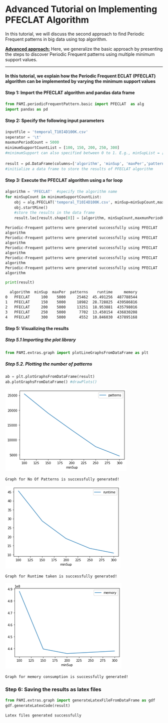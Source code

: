 # Advanced Tutorial on Implementing PFECLAT Algorithm

In this tutorial, we will discuss the second approach to find Periodic Frequent patterns in big data using top algorithm.

[__Advanced approach:__](#advApproach) Here, we generalize the basic approach by presenting the steps to discover Periodic Frequent patterns using multiple minimum support values.

***

#### In this tutorial, we explain how the Periodic Frequent ECLAT (PFECLAT) algorithm  can be implemented by varying the minimum support values

#### Step 1: Import the PFECLAT algorithm and pandas data frame


```python
from PAMI.periodicFrequentPattern.basic import PFECLAT  as alg
import pandas as pd
```

#### Step 2: Specify the following input parameters


```python
inputFile = 'temporal_T10I4D100K.csv'
seperator = '\t'
maxmunPeriodCount = 5000
minimumSupportCountList = [100, 150, 200, 250, 300] 
#minimumSupport can also specified between 0 to 1. E.g., minSupList = [0.005, 0.006, 0.007, 0.008, 0.009]

result = pd.DataFrame(columns=['algorithm', 'minSup', 'maxPer','patterns', 'runtime', 'memory']) 
#initialize a data frame to store the results of PFECLAT algorithm
```

#### Step 3: Execute the PFECLAT algorithm using a for loop


```python
algorithm = 'PFECLAT'  #specify the algorithm name
for minSupCount in minimumSupportCountList:
    obj = alg.PFECLAT('temporal_T10I4D100K.csv', minSup=minSupCount,maxPer=maxmunPeriodCount, sep=seperator)
    obj.startMine()
    #store the results in the data frame
    result.loc[result.shape[0]] = [algorithm, minSupCount,maxmunPeriodCount, len(obj.getPatterns()), obj.getRuntime(), obj.getMemoryRSS()]

```

    Periodic-Frequent patterns were generated successfully using PFECLAT algorithm 
    Periodic-Frequent patterns were generated successfully using PFECLAT algorithm 
    Periodic-Frequent patterns were generated successfully using PFECLAT algorithm 
    Periodic-Frequent patterns were generated successfully using PFECLAT algorithm 
    Periodic-Frequent patterns were generated successfully using PFECLAT algorithm 



```python
print(result)
```

      algorithm  minSup  maxPer  patterns    runtime     memory
    0   PFECLAT     100    5000     25462  45.491256  487788544
    1   PFECLAT     150    5000     18982  28.728825  439586816
    2   PFECLAT     200    5000     13251  18.953881  435798016
    3   PFECLAT     250    5000      7702  13.450154  436830208
    4   PFECLAT     300    5000      4552  10.846030  437895168


#### Step 5: Visualizing the results

##### Step 5.1 Importing the plot library


```python
from PAMI.extras.graph import plotLineGraphsFromDataFrame as plt
```

##### Step 5.2. Plotting the number of patterns


```python
ab = plt.plotGraphsFromDataFrame(result)
ab.plotGraphsFromDataFrame() #drawPlots()
```


    
![png](output_15_0.png)
    


    Graph for No Of Patterns is successfully generated!



    
![png](output_15_2.png)
    


    Graph for Runtime taken is successfully generated!



    
![png](output_15_4.png)
    


    Graph for memory consumption is successfully generated!


### Step 6: Saving the results as latex files


```python
from PAMI.extras.graph import generateLatexFileFromDataFrame as gdf
gdf.generateLatexCode(result)
```

    Latex files generated successfully

